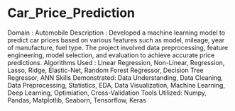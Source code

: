 # Car_Price_Prediction
 Domain : Automobile 
Description : Developed a machine learning model to predict car prices based on various features such as model,
 mileage, year of manufacture, fuel type. The project involved data preprocessing, feature engineering, model
 selection, and evaluation to achieve accurate price predictions.
 Algorithms Used : Linear Regression, Non-Linear, Regression, Lasso, Ridge, Elastic-Net, Random Forest Regressor,
 Decision Tree Regressor, ANN
 Skills Demonstrated: Data Understanding, Data Cleaning, Data Preprocessing, Statistics, EDA, Data Visualization,
 Machine Learning, Deep Learning, Optimiation, Cross-Validation
 Tools Utilized: Numpy, Pandas, Matplotlib, Seaborn, Tensorflow, Keras
